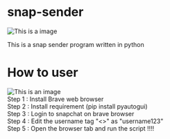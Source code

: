 # snap-sender
![This is a image](https://cdn.iconscout.com/icon/free/png-128/snapchat-129-498414.png)

This is a snap sender program written in python 

# How to user
![This is an image](https://cdn.icon-icons.com/icons2/2552/PNG/96/brave_browser_logo_icon_153013.png)
<br>Step 1 : Install Brave web browser
<br>Step 2 : Install requirement (pip install pyautogui)
<br>Step 3 : Login to snapchat on brave browser
<br>Step 4 : Edit the username tag "<<USERNAME>>" as "username123"
<br>Step 5 : Open the browser tab and run the script !!!!
